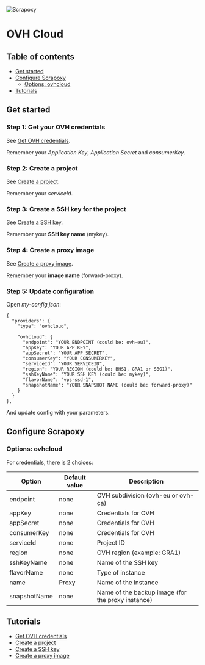 ![Scrapoxy](https://raw.githubusercontent.com/fabienvauchelles/scrapoxy/master/docs/logo.png)


# OVH Cloud

## Table of contents

- [Get started](#get-started)
- [Configure Scrapoxy](#configure-scrapoxy)
    - [Options: ovhcloud](#options-ovhcloud)
- [Tutorials](#tutorials)


## Get started

### Step 1: Get your OVH credentials

See [Get OVH credentials](get_credentials/README.md).

Remember your *Application Key*, *Application Secret* and *consumerKey*.


### Step 2: Create a project

See [Create a project](create_project/README.md).

Remember your *serviceId*.


### Step 3: Create a SSH key for the project

See [Create a SSH key](create_sshkey/README.md).

Remember your **SSH key name** (mykey).


### Step 4: Create a proxy image

See [Create a proxy image](create_image/README.md).

Remember your **image name** (forward-proxy).


### Step 5: Update configuration

Open *my-config.json*:

```
{
  "providers": {
    "type": "ovhcloud",

    "ovhcloud": {
      "endpoint": "YOUR ENDPOINT (could be: ovh-eu)",
      "appKey": "YOUR APP KEY",
      "appSecret": "YOUR APP SECRET",
      "consumerKey": "YOUR CONSUMERKEY",
      "serviceId": "YOUR SERVICEID",
      "region": "YOUR REGION (could be: BHS1, GRA1 or SBG1)",
      "sshKeyName": "YOUR SSH KEY (could be: mykey)",
      "flavorName": "vps-ssd-1",
      "snapshotName": "YOUR SNAPSHOT NAME (could be: forward-proxy)"
    }
  }
},
```

And update config with your parameters.


## Configure Scrapoxy

### Options: ovhcloud

For credentials, there is 2 choices:

| Option              | Default value | Description |
|---------------------|---------------|-------------|
| endpoint            | none          | OVH subdivision (ovh-eu or ovh-ca) |
| appKey              | none          | Credentials for OVH |
| appSecret           | none          | Credentials for OVH |
| consumerKey         | none          | Credentials for OVH |
| serviceId           | none          | Project ID |
| region              | none          | OVH region (example: GRA1) |
| sshKeyName          | none          | Name of the SSH key |
| flavorName          | none          | Type of instance |
| name                | Proxy         | Name of the instance |
| snapshotName        | none          | Name of the backup image (for the proxy instance) |


## Tutorials

* [Get OVH credentials](get_credentials/README.md)
* [Create a project](create_project/README.md)
* [Create a SSH key](create_sshkey/README.md)
* [Create a proxy image](create_image/README.md)